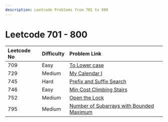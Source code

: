 ```yaml
---
description: Leetcode Problems from 701 to 800
---
```


# Leetcode 701 - 800



| Leetcode No | Difficulty | Problem Link |
| :--- | :--- | :--- |
| 709 | Easy | [To Lower case](../leetcode-easy/leetcode-709-to-lower-case.md) |
| 729 | Medium | [My Calendar I](../leetcode-medium/leetcode-729-my-calendar-i.md) |
| 745 | Hard | [Prefix and Suffix Search](../leetcode-hard/leetcode-745-prefix-and-suffix-search.md) |
| 746 | Easy | [Min Cost Climbing Stairs](../leetcode-easy/leetcode-746-min-cost-climbing-stairs.md) |
| 752 | Medium | [Open the Lock](../leetcode-medium/leetcode-752-open-the-lock.md) |
| 795 | Medium | [Number of Subarrays with Bounded Maximum](../leetcode-medium/leetcode-795-number-of-subarrays-with-bounded-maximum.md) |

